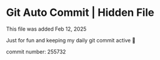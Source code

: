 # Git Auto Commit | Hidden File

This file was added Feb 12, 2025

Just for fun and keeping my daily git commit active 🤪

commit number: 255732
